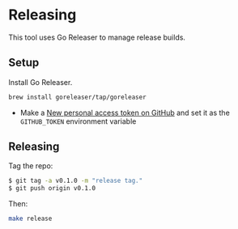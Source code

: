 # Releasing

This tool uses Go Releaser to manage release builds.

## Setup

Install Go Releaser.

```bash
brew install goreleaser/tap/goreleaser
```

* Make a [New personal access token on GitHub](https://github.com/settings/tokens/new) and set it as the `GITHUB_TOKEN` environment variable

## Releasing

Tag the repo:

```bash
$ git tag -a v0.1.0 -m "release tag."
$ git push origin v0.1.0
```

Then:

```bash
make release
```
